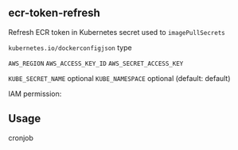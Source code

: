ecr-token-refresh
---

Refresh ECR token in Kubernetes secret 
used to `imagePullSecrets`


`kubernetes.io/dockerconfigjson` type


`AWS_REGION`
`AWS_ACCESS_KEY_ID`
`AWS_SECRET_ACCESS_KEY`

`KUBE_SECRET_NAME` optional
`KUBE_NAMESPACE` optional (default: default)




IAM permission:


## Usage

 cronjob